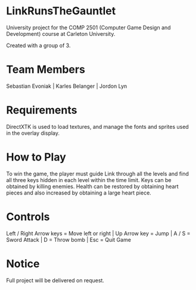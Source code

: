 # LinkRunsTheGauntlet
University project for the COMP 2501 (Computer Game Design and Development) course at Carleton University.

Created with a group of 3.

# Team Members
Sebastian Evoniak | Karles Belanger | Jordon Lyn

# Requirements
DirectXTK is used to load textures, and manage the fonts and sprites used in the overlay display. 

# How to Play
To win the game, the player must guide Link through all the levels and find all three keys hidden in each level within the time limit.
Keys can be obtained by killing enemies.  Health can be restored by obtaining heart pieces and also increased by obtaining a large heart piece.

# Controls

Left / Right Arrow keys = Move left or right |
Up Arrow key = Jump | 
A / S = Sword Attack |
D = Throw bomb |
Esc = Quit Game

# Notice
Full project will be delivered on request.
